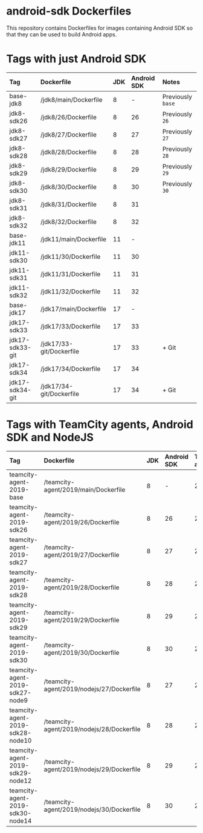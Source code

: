 # android-sdk Dockerfiles #

This repository contains Dockerfiles for images containing Android SDK
so that they can be used to build Android apps.

# Tags with just Android SDK #

| Tag             | Dockerfile                 | JDK | Android SDK | Notes             |
|:----------------|:---------------------------|:----|:------------|:------------------|
| base-jdk8       | /jdk8/main/Dockerfile      | 8   | -           | Previously `base` |
| jdk8-sdk26      | /jdk8/26/Dockerfile        | 8   | 26          | Previously `26`   |
| jdk8-sdk27      | /jdk8/27/Dockerfile        | 8   | 27          | Previously `27`   |
| jdk8-sdk28      | /jdk8/28/Dockerfile        | 8   | 28          | Previously `28`   |
| jdk8-sdk29      | /jdk8/29/Dockerfile        | 8   | 29          | Previously `29`   |
| jdk8-sdk30      | /jdk8/30/Dockerfile        | 8   | 30          | Previously `30`   |
| jdk8-sdk31      | /jdk8/31/Dockerfile        | 8   | 31          |                   |
| jdk8-sdk32      | /jdk8/32/Dockerfile        | 8   | 32          |                   |
| base-jdk11      | /jdk11/main/Dockerfile     | 11  | -           |                   |
| jdk11-sdk30     | /jdk11/30/Dockerfile       | 11  | 30          |                   |
| jdk11-sdk31     | /jdk11/31/Dockerfile       | 11  | 31          |                   |
| jdk11-sdk32     | /jdk11/32/Dockerfile       | 11  | 32          |                   |
| base-jdk17      | /jdk17/main/Dockerfile     | 17  | -           |                   |
| jdk17-sdk33     | /jdk17/33/Dockerfile       | 17  | 33          |                   |
| jdk17-sdk33-git | /jdk17/33-git/Dockerfile   | 17  | 33          | + Git             |
| jdk17-sdk34     | /jdk17/34/Dockerfile       | 17  | 34          |                   |
| jdk17-sdk34-git | /jdk17/34-git/Dockerfile   | 17  | 34          | + Git             |

# Tags with TeamCity agents, Android SDK and NodeJS #

| Tag                              | Dockerfile                                | JDK | Android SDK | TeamCity agent | NodeJS | Notes                                  |
|:---------------------------------|:------------------------------------------|:----|:------------|:---------------|:-------|:---------------------------------------|
| teamcity-agent-2019-base         | /teamcity-agent/2019/main/Dockerfile      | 8   | -           | 2019           | -      | Previously `teamcity-agent-base`       |
| teamcity-agent-2019-sdk26        | /teamcity-agent/2019/26/Dockerfile        | 8   | 26          | 2019           | -      | Previously `teamcity-agent-26`         |
| teamcity-agent-2019-sdk27        | /teamcity-agent/2019/27/Dockerfile        | 8   | 27          | 2019           | -      | Previously `teamcity-agent-27`         |
| teamcity-agent-2019-sdk28        | /teamcity-agent/2019/28/Dockerfile        | 8   | 28          | 2019           | -      | Previously `teamcity-agent-28`         |
| teamcity-agent-2019-sdk29        | /teamcity-agent/2019/29/Dockerfile        | 8   | 29          | 2019           | -      | Previously `teamcity-agent-29`         |
| teamcity-agent-2019-sdk30        | /teamcity-agent/2019/30/Dockerfile        | 8   | 30          | 2019           | -      | Previously `teamcity-agent-30`         |
| teamcity-agent-2019-sdk27-node9  | /teamcity-agent/2019/nodejs/27/Dockerfile | 8   | 27          | 2019           | 9      | Previously `teamcity-agent-27-node-9`  |
| teamcity-agent-2019-sdk28-node10 | /teamcity-agent/2019/nodejs/28/Dockerfile | 8   | 28          | 2019           | 10     | Previously `teamcity-agent-28-node-10` |
| teamcity-agent-2019-sdk29-node12 | /teamcity-agent/2019/nodejs/29/Dockerfile | 8   | 29          | 2019           | 12     | Previously `teamcity-agent-29-node-12` |
| teamcity-agent-2019-sdk30-node14 | /teamcity-agent/2019/nodejs/30/Dockerfile | 8   | 30          | 2019           | 14     | Previously `teamcity-agent-30-node-14` |

